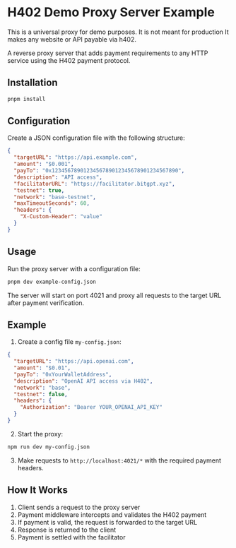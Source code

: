 # H402 Demo Proxy Server Example

This is a universal proxy for demo purposes. It is not meant for production It makes any website or API payable via h402.

A reverse proxy server that adds payment requirements to any HTTP service using the H402 payment protocol.

## Installation

```bash
pnpm install
```

## Configuration

Create a JSON configuration file with the following structure:

```json
{
  "targetURL": "https://api.example.com",
  "amount": "$0.001",
  "payTo": "0x1234567890123456789012345678901234567890",
  "description": "API access",
  "facilitatorURL": "https://facilitator.bitgpt.xyz",
  "testnet": true,
  "network": "base-testnet",
  "maxTimeoutSeconds": 60,
  "headers": {
    "X-Custom-Header": "value"
  }
}
```

## Usage

Run the proxy server with a configuration file:

```bash
pnpm dev example-config.json
```

The server will start on port 4021 and proxy all requests to the target URL after payment verification.

## Example

1. Create a config file `my-config.json`:

```json
{
  "targetURL": "https://api.openai.com",
  "amount": "$0.01",
  "payTo": "0xYourWalletAddress",
  "description": "OpenAI API access via H402",
  "network": "base",
  "testnet": false,
  "headers": {
    "Authorization": "Bearer YOUR_OPENAI_API_KEY"
  }
}
```

2. Start the proxy:

```bash
npm run dev my-config.json
```

3. Make requests to `http://localhost:4021/*` with the required payment headers.

## How It Works

1. Client sends a request to the proxy server
2. Payment middleware intercepts and validates the H402 payment
3. If payment is valid, the request is forwarded to the target URL
4. Response is returned to the client
5. Payment is settled with the facilitator

